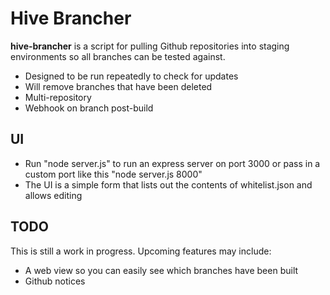 # Hive Brancher

**hive-brancher** is a script for pulling Github repositories into staging environments so all branches
can be tested against.

- Designed to be run repeatedly to check for updates
- Will remove branches that have been deleted
- Multi-repository
- Webhook on branch post-build

## UI
- Run "node server.js" to run an express server on port 3000 or pass in a custom port like this "node server.js 8000"
- The UI is a simple form that lists out the contents of whitelist.json and allows editing

## TODO

This is still a work in progress. Upcoming features may include:

- A web view so you can easily see which branches have been built
- Github notices
